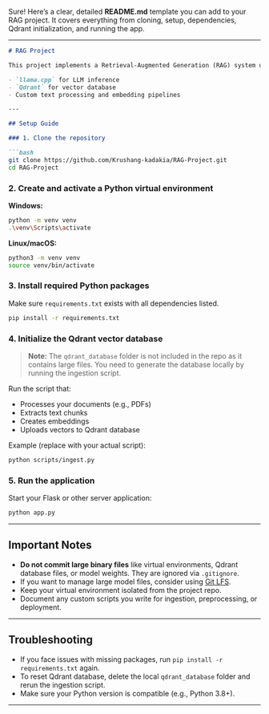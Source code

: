 Sure! Here’s a clear, detailed **README.md** template you can add to your RAG project. It covers everything from cloning, setup, dependencies, Qdrant initialization, and running the app.

---

````markdown
# RAG Project

This project implements a Retrieval-Augmented Generation (RAG) system using:

- `llama.cpp` for LLM inference  
- `Qdrant` for vector database  
- Custom text processing and embedding pipelines

---

## Setup Guide

### 1. Clone the repository

```bash
git clone https://github.com/Krushang-kadakia/RAG-Project.git
cd RAG-Project
````

### 2. Create and activate a Python virtual environment

**Windows:**

```bash
python -m venv venv
.\venv\Scripts\activate
```

**Linux/macOS:**

```bash
python3 -m venv venv
source venv/bin/activate
```

### 3. Install required Python packages

Make sure `requirements.txt` exists with all dependencies listed.

```bash
pip install -r requirements.txt
```

### 4. Initialize the Qdrant vector database

> **Note:** The `qdrant_database` folder is not included in the repo as it contains large files.
> You need to generate the database locally by running the ingestion script.

Run the script that:

* Processes your documents (e.g., PDFs)
* Extracts text chunks
* Creates embeddings
* Uploads vectors to Qdrant database

Example (replace with your actual script):

```bash
python scripts/ingest.py
```

### 5. Run the application

Start your Flask or other server application:

```bash
python app.py
```

---

## Important Notes

* **Do not commit large binary files** like virtual environments, Qdrant database files, or model weights. They are ignored via `.gitignore`.
* If you want to manage large model files, consider using [Git LFS](https://git-lfs.github.com/).
* Keep your virtual environment isolated from the project repo.
* Document any custom scripts you write for ingestion, preprocessing, or deployment.

---

## Troubleshooting

* If you face issues with missing packages, run `pip install -r requirements.txt` again.
* To reset Qdrant database, delete the local `qdrant_database` folder and rerun the ingestion script.
* Make sure your Python version is compatible (e.g., Python 3.8+).

---
